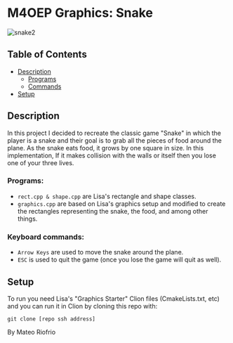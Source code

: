 # M4OEP Graphics: Snake
![snake2](https://user-images.githubusercontent.com/8117699/132993784-d38df4a7-9a10-4396-b5c1-ad4fca8fb277.PNG)

## Table of Contents
  - [Description](#description)
    - [Programs](#programs)
    - [Commands](#programs)
  - [Setup](#setup)
  
## Description
In this project I decided to recreate the classic game "Snake" in which the player is a snake and their goal is to
grab all the pieces of food around the plane. As the snake eats food, it grows by one square in size. In this implementation,
If it makes collision with the walls or itself then you lose one of your three lives. 
### Programs:

* `rect.cpp & shape.cpp` are Lisa's rectangle and shape classes.
* `graphics.cpp` are based on Lisa's graphics setup and modified to create the rectangles representing the snake,
the food, and among other things. 

### Keyboard commands:

*  `Arrow Keys` are used to move the snake around the plane.
* `ESC` is used to quit the game (once you lose the game will quit as well).

## Setup
To run you need Lisa's "Graphics Starter" Clion files (CmakeLists.txt, etc) and you can run it in Clion by cloning this repo with:

``` 
git clone [repo ssh address]
```

By Mateo Riofrio
